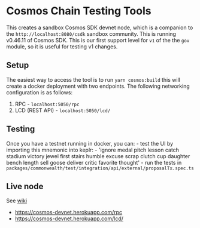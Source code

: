 # Cosmos Chain Testing Tools

This creates a sandbox Cosmos SDK devnet node, which is a companion to the `http://localhost:8080/csdk` sandbox community. This is running v0.46.11 of Cosmos SDK. This is our first support level for `v1` of the the `gov` module, so it is useful for testing v1 changes.

## Setup 

The easiest way to access the tool is to run `yarn cosmos:build` this will create a docker deployment with two endpoints. The following networking configuration is as follows:
1. RPC - `localhost:5050/rpc`
2. LCD (REST API) - `localhost:5050/lcd/`

## Testing

Once you have a testnet running in docker, you can:
    - test the UI by importing this mnemonic into keplr:
        - 'ignore medal pitch lesson catch stadium victory jewel first stairs humble excuse
          scrap clutch cup daughter bench length sell goose deliver critic favorite thought'
    - run the tests in `packages/commonwealth/test/integration/api/external/proposalTx.spec.ts`

## Live node

See [wiki](https://github.com/hicommonwealth/commonwealth/wiki/Devnet)
-  https://cosmos-devnet.herokuapp.com/rpc
-  https://cosmos-devnet.herokuapp.com/lcd/
    